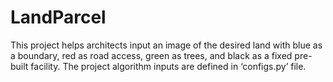 # LandParcel
This project helps architects input an image of the desired land with blue as a boundary, red as road access, green as trees, and black as a fixed pre-built facility. The project algorithm inputs are defined in ‘configs.py’ file.
